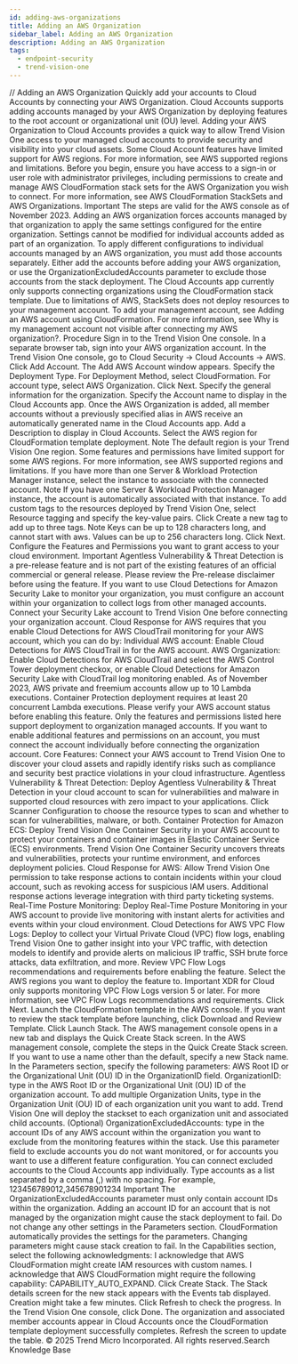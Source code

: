 ```yaml
---
id: adding-aws-organizations
title: Adding an AWS Organization
sidebar_label: Adding an AWS Organization
description: Adding an AWS Organization
tags:
  - endpoint-security
  - trend-vision-one
---
```


/*<![CDATA[*/ $('#title').html($('meta[name=map-description]').attr('content')); /*]]>*/ Adding an AWS Organization Quickly add your accounts to Cloud Accounts by connecting your AWS Organization. Cloud Accounts supports adding accounts managed by your AWS Organization by deploying features to the root account or organizational unit (OU) level. Adding your AWS Organization to Cloud Accounts provides a quick way to allow Trend Vision One access to your managed cloud accounts to provide security and visibility into your cloud assets. Some Cloud Account features have limited support for AWS regions. For more information, see AWS supported regions and limitations. Before you begin, ensure you have access to a sign-in or user role with administrator privileges, including permissions to create and manage AWS CloudFormation stack sets for the AWS Organization you wish to connect. For more information, see AWS CloudFormation StackSets and AWS Organizations. Important The steps are valid for the AWS console as of November 2023. Adding an AWS organization forces accounts managed by that organization to apply the same settings configured for the entire organization. Settings cannot be modified for individual accounts added as part of an organization. To apply different configurations to individual accounts managed by an AWS organization, you must add those accounts separately. Either add the accounts before adding your AWS organization, or use the OrganizationExcludedAccounts parameter to exclude those accounts from the stack deployment. The Cloud Accounts app currently only supports connecting organizations using the CloudFormation stack template. Due to limitations of AWS, StackSets does not deploy resources to your management account. To add your management account, see Adding an AWS account using CloudFormation. For more information, see Why is my management account not visible after connecting my AWS organization?. Procedure Sign in to the Trend Vision One console. In a separate browser tab, sign into your AWS organization account. In the Trend Vision One console, go to Cloud Security → Cloud Accounts → AWS. Click Add Account. The Add AWS Account window appears. Specify the Deployment Type. For Deployment Method, select CloudFormation. For account type, select AWS Organization. Click Next. Specify the general information for the organization. Specify the Account name to display in the Cloud Accounts app. Once the AWS Organization is added, all member accounts without a previously specified alias in AWS receive an automatically generated name in the Cloud Accounts app. Add a Description to display in Cloud Accounts. Select the AWS region for CloudFormation template deployment. Note The default region is your Trend Vision One region. Some features and permissions have limited support for some AWS regions. For more information, see AWS supported regions and limitations. If you have more than one Server & Workload Protection Manager instance, select the instance to associate with the connected account. Note If you have one Server & Workload Protection Manager instance, the account is automatically associated with that instance. To add custom tags to the resources deployed by Trend Vision One, select Resource tagging and specify the key-value pairs. Click Create a new tag to add up to three tags. Note Keys can be up to 128 characters long, and cannot start with aws. Values can be up to 256 characters long. Click Next. Configure the Features and Permissions you want to grant access to your cloud environment. Important Agentless Vulnerability & Threat Detection is a pre-release feature and is not part of the existing features of an official commercial or general release. Please review the Pre-release disclaimer before using the feature. If you want to use Cloud Detections for Amazon Security Lake to monitor your organization, you must configure an account within your organization to collect logs from other managed accounts. Connect your Security Lake account to Trend Vision One before connecting your organization account. Cloud Response for AWS requires that you enable Cloud Detections for AWS CloudTrail monitoring for your AWS account, which you can do by: Individual AWS account: Enable Cloud Detections for AWS CloudTrail in for the AWS account. AWS Organization: Enable Cloud Detections for AWS CloudTrail and select the AWS Control Tower deployment checkox, or enable Cloud Detections for Amazon Security Lake with CloudTrail log monitoring enabled. As of November 2023, AWS private and freemium accounts allow up to 10 Lambda executions. Container Protection deployment requires at least 20 concurrent Lambda executions. Please verify your AWS account status before enabling this feature. Only the features and permissions listed here support deployment to organization managed accounts. If you want to enable additional features and permissions on an account, you must connect the account individually before connecting the organization account. Core Features: Connect your AWS account to Trend Vision One to discover your cloud assets and rapidly identify risks such as compliance and security best practice violations in your cloud infrastructure. Agentless Vulnerability & Threat Detection: Deploy Agentless Vulnerability & Threat Detection in your cloud account to scan for vulnerabilities and malware in supported cloud resources with zero impact to your applications. Click Scanner Configuration to choose the resource types to scan and whether to scan for vulnerabilities, malware, or both. Container Protection for Amazon ECS: Deploy Trend Vision One Container Security in your AWS account to protect your containers and container images in Elastic Container Service (ECS) environments. Trend Vision One Container Security uncovers threats and vulnerabilities, protects your runtime environment, and enforces deployment policies. Cloud Response for AWS: Allow Trend Vision One permission to take response actions to contain incidents within your cloud account, such as revoking access for suspicious IAM users. Additional response actions leverage integration with third party ticketing systems. Real-Time Posture Monitoring: Deploy Real-Time Posture Monitoring in your AWS account to provide live monitoring with instant alerts for activities and events within your cloud environment. Cloud Detections for AWS VPC Flow Logs: Deploy to collect your Virtual Private Cloud (VPC) flow logs, enabling Trend Vision One to gather insight into your VPC traffic, with detection models to identify and provide alerts on malicious IP traffic, SSH brute force attacks, data exfiltration, and more. Review VPC Flow Logs recommendations and requirements before enabling the feature. Select the AWS regions you want to deploy the feature to. Important XDR for Cloud only supports monitoring VPC Flow Logs version 5 or later. For more information, see VPC Flow Logs recommendations and requirements. Click Next. Launch the CloudFormation template in the AWS console. If you want to review the stack template before launching, click Download and Review Template. Click Launch Stack. The AWS management console opens in a new tab and displays the Quick Create Stack screen. In the AWS management console, complete the steps in the Quick Create Stack screen. If you want to use a name other than the default, specify a new Stack name. In the Parameters section, specify the following parameters: AWS Root ID or the Organizational Unit (OU) ID in the OrganizationID field. OrganizationID: type in the AWS Root ID or the Organizational Unit (OU) ID of the organization account. To add multiple Organization Units, type in the Organization Unit (OU) ID of each organization unit you want to add. Trend Vision One will deploy the stackset to each organization unit and associated child accounts. (Optional) OrganizationExcludedAccounts: type in the account IDs of any AWS account within the organization you want to exclude from the monitoring features within the stack. Use this parameter field to exclude accounts you do not want monitored, or for accounts you want to use a different feature configuration. You can connect excluded accounts to the Cloud Accounts app individually. Type accounts as a list separated by a comma (,) with no spacing. For example, 123456789012,345678901234 Important The OrganizationExcludedAccounts parameter must only contain account IDs within the organization. Adding an account ID for an account that is not managed by the organization might cause the stack deployment to fail. Do not change any other settings in the Parameters section. CloudFormation automatically provides the settings for the parameters. Changing parameters might cause stack creation to fail. In the Capabilities section, select the following acknowledgments: I acknowledge that AWS CloudFormation might create IAM resources with custom names. I acknowledge that AWS CloudFormation might require the following capability: CAPABILITY_AUTO_EXPAND. Click Create Stack. The Stack details screen for the new stack appears with the Events tab displayed. Creation might take a few minutes. Click Refresh to check the progress. In the Trend Vision One console, click Done. The organization and associated member accounts appear in Cloud Accounts once the CloudFormation template deployment successfully completes. Refresh the screen to update the table. © 2025 Trend Micro Incorporated. All rights reserved.Search Knowledge Base
